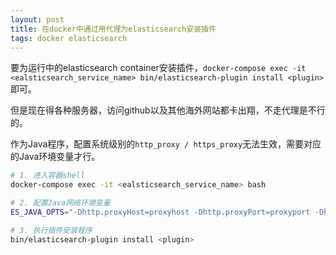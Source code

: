 ```yaml
---
layout: post
title: 在docker中通过用代理为elasticsearch安装插件
tags: docker elasticsearch
---
```


要为运行中的elasticsearch container安装插件，`docker-compose exec -it <ealsticsearch_service_name> bin/elasticsearch-plugin install <plugin>`即可。

但是现在得各种服务器，访问github以及其他海外网站都卡出翔，不走代理是不行的。

作为Java程序，配置系统级别的`http_proxy / https_proxy`无法生效，需要对应的Java环境变量才行。


```bash
# 1. 进入容器shell
docker-compose exec -it <ealsticsearch_service_name> bash

# 2. 配置Java网络环境变量
ES_JAVA_OPTS="-Dhttp.proxyHost=proxyhost -Dhttp.proxyPort=proxyport -Dhttps.proxyHost=proxyhost -Dhttps.proxyPort=proxyport"

# 3. 执行插件安装程序
bin/elasticsearch-plugin install <plugin>
```
